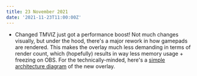```yaml
---
title: 23 November 2021
date: '2021-11-23T11:00:00Z'
---
```


- <span class="feature--changed">Changed</span> TMVIZ just got a performance boost! Not much changes visually, but under the hood, there's a major rework in how gamepads are rendered. This makes the overlay much less demanding in terms of render count, which (hopefully) results in way less memory usage + freezing on OBS. For the technically-minded, here's a [simple architecture diagram](https://user-images.githubusercontent.com/5663877/142922932-dbd4ef65-92fe-43a0-bf16-b1c7632d8d27.png) of the new overlay.
